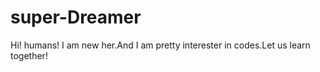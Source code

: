 # super-Dreamer
Hi! humans!
I am new her.And I am pretty interester in codes.Let us learn together!
